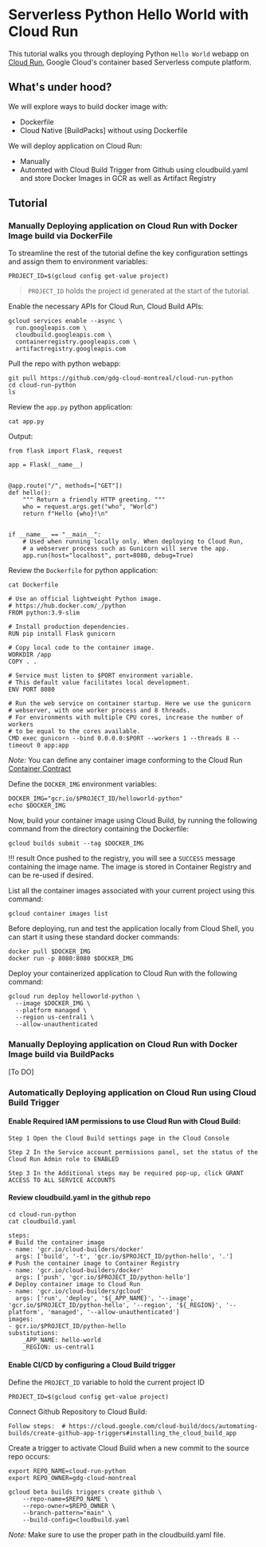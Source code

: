 # Serverless Python Hello World with Cloud Run

This tutorial walks you through deploying Python `Hello World` webapp on [Cloud Run](https://cloud.google.com/run), Google Cloud's container based Serverless compute platform.

## What's under hood?

We will explore ways to build docker image with:
  * Dockerfile
  * Cloud Native [BuildPacks] without using Dockerfile

We will deploy application on Cloud Run:
  * Manually
  * Automted with Cloud Build Trigger from Github using cloudbuild.yaml and store Docker Images in GCR as well as Artifact Registry


## Tutorial

### Manually Deploying application on Cloud Run with Docker Image build via DockerFile

To streamline the rest of the tutorial define the key configuration settings and assign them to environment variables:

```
PROJECT_ID=$(gcloud config get-value project)
```
> `PROJECT_ID` holds the project id generated at the start of the tutorial.


Enable the necessary APIs for Cloud Run, Cloud Build APIs:

```
gcloud services enable --async \
  run.googleapis.com \
  cloudbuild.googleapis.com \
  containerregistry.googleapis.com \
  artifactregistry.googleapis.com
```

Pull the repo with python webapp:

```
git pull https://github.com/gdg-cloud-montreal/cloud-run-python
cd cloud-run-python
ls
```


Review the `app.py` python application:

```
cat app.py
```


Output: 

```
from flask import Flask, request

app = Flask(__name__)


@app.route("/", methods=["GET"])
def hello():
    """ Return a friendly HTTP greeting. """
    who = request.args.get("who", "World")
    return f"Hello {who}!\n"


if __name__ == "__main__":
    # Used when running locally only. When deploying to Cloud Run,
    # a webserver process such as Gunicorn will serve the app.
    app.run(host="localhost", port=8080, debug=True)
```


Review the `Dockerfile` for python application:

```
cat Dockerfile
```


```
# Use an official lightweight Python image.
# https://hub.docker.com/_/python
FROM python:3.9-slim

# Install production dependencies.
RUN pip install Flask gunicorn

# Copy local code to the container image.
WORKDIR /app
COPY . .

# Service must listen to $PORT environment variable.
# This default value facilitates local development.
ENV PORT 8080

# Run the web service on container startup. Here we use the gunicorn
# webserver, with one worker process and 8 threads.
# For environments with multiple CPU cores, increase the number of workers
# to be equal to the cores available.
CMD exec gunicorn --bind 0.0.0.0:$PORT --workers 1 --threads 8 --timeout 0 app:app
```


*Note:* You can define any container image conforming to the Cloud Run [Container Contract](https://cloud.google.com/run/docs/reference/container-contract)


Define the `DOCKER_IMG` environment variables:


```
DOCKER_IMG="gcr.io/$PROJECT_ID/helloworld-python"
echo $DOCKER_IMG
```

Now, build your container image using Cloud Build, by running the following command from the directory containing the Dockerfile:


```
gcloud builds submit --tag $DOCKER_IMG
```

!!! result
    Once pushed to the registry, you will see a `SUCCESS` message containing the image name. The image is stored in Container Registry and can be re-used if desired.


List all the container images associated with your current project using this command:

```
gcloud container images list
```


Before deploying, run and test the application locally from Cloud Shell, you can start it using these standard docker commands:


```
docker pull $DOCKER_IMG
docker run -p 8080:8080 $DOCKER_IMG
```

Deploy your containerized application to Cloud Run with the following command:

```
gcloud run deploy helloworld-python \
  --image $DOCKER_IMG \
  --platform managed \
  --region us-central1 \
  --allow-unauthenticated
```


### Manually Deploying application on Cloud Run with Docker Image build via BuildPacks

[To DO]

### Automatically Deploying application on Cloud Run using Cloud Build Trigger

#### Enable Required IAM permissions to use Cloud Run with Cloud Build:


```
Step 1 Open the Cloud Build settings page in the Cloud Console

Step 2 In the Service account permissions panel, set the status of the Cloud Run Admin role to ENABLED

Step 3 In the Additional steps may be required pop-up, click GRANT ACCESS TO ALL SERVICE ACCOUNTS
```

#### Review cloudbuild.yaml in the github repo

```
cd cloud-run-python
cat cloudbuild.yaml
```

```
steps:
# Build the container image
- name: 'gcr.io/cloud-builders/docker'
  args: ['build', '-t', 'gcr.io/$PROJECT_ID/python-hello', '.']
# Push the container image to Container Registry
- name: 'gcr.io/cloud-builders/docker'
  args: ['push', 'gcr.io/$PROJECT_ID/python-hello']
# Deploy container image to Cloud Run
- name: 'gcr.io/cloud-builders/gcloud'
  args: ['run', 'deploy', '${_APP_NAME}', '--image', 'gcr.io/$PROJECT_ID/python-hello', '--region', '${_REGION}', '--platform', 'managed', '--allow-unauthenticated']
images:
- gcr.io/$PROJECT_ID/python-hello
substitutions:
    _APP_NAME: hello-world
    _REGION: us-central1
```



#### Enable CI/CD by configuring a Cloud Build trigger

Define the `PROJECT_ID` variable to hold the current project ID

```
PROJECT_ID=$(gcloud config get-value project)
```

Connect Github Repository to Cloud Build:

```
Follow steps:  # https://cloud.google.com/cloud-build/docs/automating-builds/create-github-app-triggers#installing_the_cloud_build_app
```


Create a trigger to activate Cloud Build when a new commit to the source repo occurs:


```
export REPO_NAME=cloud-run-python
export REPO_OWNER=gdg-cloud-montreal
```

```
gcloud beta builds triggers create github \
    --repo-name=$REPO_NAME \
    --repo-owner=$REPO_OWNER \
    --branch-pattern="main" \
    --build-config=cloudbuild.yaml
```

*Note:* Make sure to use the proper path in the cloudbuild.yaml file.